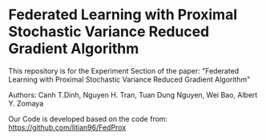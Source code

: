 # Federated Learning with Proximal Stochastic Variance Reduced Gradient Algorithm

This repository is for the Experiment Section of the paper: "Federated Learning with Proximal Stochastic Variance Reduced Gradient Algorithm"

Authors:
Canh T.Dinh, Nguyen H. Tran, Tuan Dung Nguyen, Wei Bao, Albert Y. Zomaya


Our Code is developed based on the code from: 
https://github.com/litian96/FedProx
